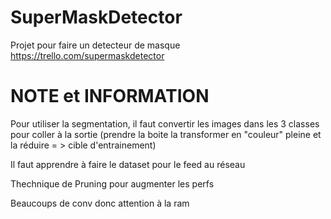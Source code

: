 # SuperMaskDetector
Projet pour faire un detecteur de masque 
https://trello.com/supermaskdetector


# NOTE et INFORMATION

Pour utiliser la segmentation, il faut convertir les images dans les 3 classes pour coller à la sortie (prendre la boite la transformer en "couleur" pleine et la réduire = > cible d'entrainement)

Il faut apprendre à faire le dataset pour le feed au réseau

Thechnique de Pruning pour augmenter les perfs

Beaucoups de conv donc attention à la ram